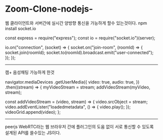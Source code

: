 # Zoom-Clone-nodejs-



웹 클라이언트와 서버간에 실시간 양방향 통신을 가능하게 할수 있는것이다.
npm install socket.io

const express = require("express");
const io = require("socket.io")(server);

io.on("connection", (socket) => {
  socket.on("join-room", (roomId) => {
    socket.join(roomId);
    socket.to(roomId).broadcast.emit("user-connected");
  });
});

--------------------------------------------------------------------------
캠+ 음성채팅 가능하게 한것

navigator.mediaDevices
  .getUserMedia({
    video: true,
    audio: true,
  })
  .then((stream) => {
    myVideoStream = stream;
    addVideoStream(myVideo, stream);

const addVideoStream = (video, stream) => {
  video.srcObject = stream;
  video.addEventLister("loadedmetadata", () => {
    video.play();
  });
  videoGrid.append(video);
};

--------------------------------------------------------------------------
peerjs
WebRTC라는 웹 브라우저 간에 플러그인의 도움 없이 서로 통신할 수 있도록 설계된 API를 쓸수있는 JS이다.

